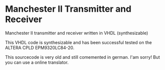 # Manchester II Transmitter and Receiver
Manchester II transmitter and receiver written in VHDL (synthesizable)

This VHDL code is synthesizable and has been successful tested on the ALTERA CPLD EPM9320LC84-20.

This sourcecode is very old and still comemented in german. I'am sorry! But you can use a online translator. 
